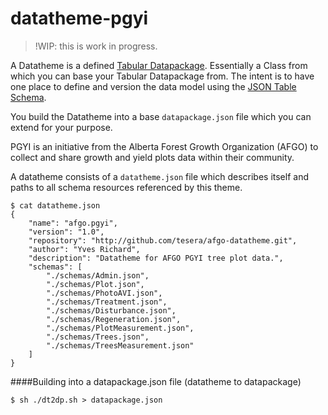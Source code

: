 # datatheme-pgyi

> !WIP: this is work in progress.

A Datatheme is a defined [Tabular Datapackage](http://dataprotocols.org/tabular-data-package/). Essentially a Class from which you can base your Tabular Datapackage from. The intent is to have one place to define and version the data model using the [JSON Table Schema](http://dataprotocols.org/json-table-schema/).

You build the Datatheme into a base ``datapackage.json`` file which you can extend for your purpose.

PGYI is an initiative from the Alberta Forest Growth Organization (AFGO) to collect and share growth and yield plots data within their community.

A datatheme consists of a ``datatheme.json`` file which describes itself and paths to all schema resources referenced by this theme.

````
$ cat datatheme.json
{
    "name": "afgo.pgyi",
    "version": "1.0",
    "repository": "http://github.com/tesera/afgo-datatheme.git",
    "author": "Yves Richard",
    "description": "Datatheme for AFGO PGYI tree plot data.",
    "schemas": [
        "./schemas/Admin.json",
        "./schemas/Plot.json",
        "./schemas/PhotoAVI.json",
        "./schemas/Treatment.json",
        "./schemas/Disturbance.json",
        "./schemas/Regeneration.json",
        "./schemas/PlotMeasurement.json",
        "./schemas/Trees.json",
        "./schemas/TreesMeasurement.json"
    ]
}
````

####Building into a datapackage.json file (datatheme to datapackage)
````
$ sh ./dt2dp.sh > datapackage.json
````
